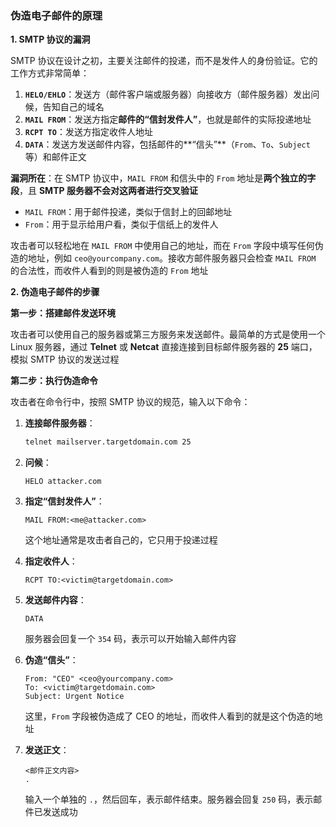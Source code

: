 ### 伪造电子邮件的原理

**1. SMTP 协议的漏洞**

SMTP 协议在设计之初，主要关注邮件的投递，而不是发件人的身份验证。它的工作方式非常简单：

1. **`HELO/EHLO`**：发送方（邮件客户端或服务器）向接收方（邮件服务器）发出问候，告知自己的域名
2. **`MAIL FROM`**：发送方指定**邮件的“信封发件人”**，也就是邮件的实际投递地址
3. **`RCPT TO`**：发送方指定收件人地址
4. **`DATA`**：发送方发送邮件内容，包括邮件的**“信头”**（`From`、`To`、`Subject` 等）和邮件正文

**漏洞所在**：在 SMTP 协议中，`MAIL FROM` 和信头中的 `From` 地址是**两个独立的字段**，且 **SMTP 服务器不会对这两者进行交叉验证**

- `MAIL FROM`：用于邮件投递，类似于信封上的回邮地址
- `From`：用于显示给用户看，类似于信纸上的发件人

攻击者可以轻松地在 `MAIL FROM` 中使用自己的地址，而在 `From` 字段中填写任何伪造的地址，例如 `ceo@yourcompany.com`。接收方邮件服务器只会检查 `MAIL FROM` 的合法性，而收件人看到的则是被伪造的 `From` 地址

**2. 伪造电子邮件的步骤**

**第一步：搭建邮件发送环境**

攻击者可以使用自己的服务器或第三方服务来发送邮件。最简单的方式是使用一个 Linux 服务器，通过 **Telnet** 或 **Netcat** 直接连接到目标邮件服务器的 **25** 端口，模拟 SMTP 协议的发送过程

**第二步：执行伪造命令**

攻击者在命令行中，按照 SMTP 协议的规范，输入以下命令：

1. **连接邮件服务器**：

   ```bash
   telnet mailserver.targetdomain.com 25
   ```

2. **问候**：

   ```
   HELO attacker.com
   ```

3. **指定“信封发件人”**：

   ```
   MAIL FROM:<me@attacker.com>
   ```

   这个地址通常是攻击者自己的，它只用于投递过程

4. **指定收件人**：

   ```
   RCPT TO:<victim@targetdomain.com>
   ```

5. **发送邮件内容**：

   ```
   DATA
   ```

   服务器会回复一个 `354` 码，表示可以开始输入邮件内容

6. **伪造“信头”**：

   ```
   From: "CEO" <ceo@yourcompany.com>
   To: <victim@targetdomain.com>
   Subject: Urgent Notice
   ```

   这里，`From` 字段被伪造成了 CEO 的地址，而收件人看到的就是这个伪造的地址

7. **发送正文**：

   ```
   <邮件正文内容>
   .
   ```

   输入一个单独的 `.`，然后回车，表示邮件结束。服务器会回复 `250` 码，表示邮件已发送成功
